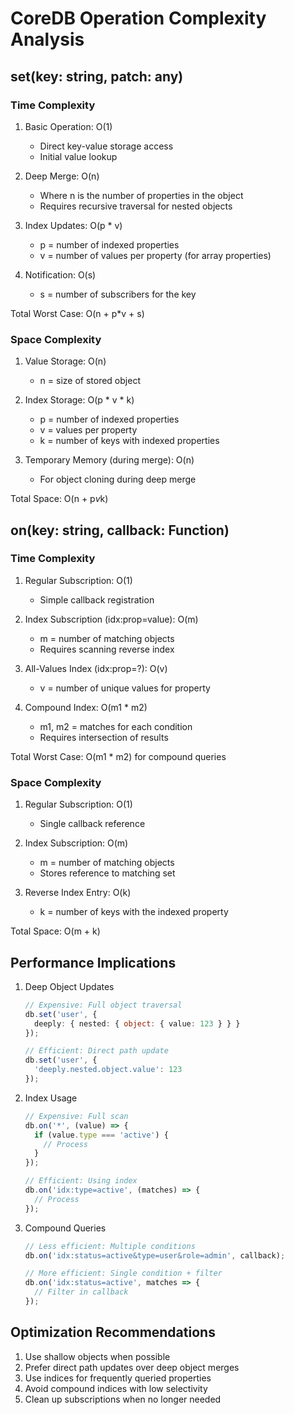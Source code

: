 # CoreDB Operation Complexity Analysis

## set(key: string, patch: any)

### Time Complexity

1. Basic Operation: O(1)
   - Direct key-value storage access
   - Initial value lookup

2. Deep Merge: O(n)
   - Where n is the number of properties in the object
   - Requires recursive traversal for nested objects

3. Index Updates: O(p * v)
   - p = number of indexed properties
   - v = number of values per property (for array properties)
   
4. Notification: O(s)
   - s = number of subscribers for the key

Total Worst Case: O(n + p*v + s)

### Space Complexity

1. Value Storage: O(n)
   - n = size of stored object

2. Index Storage: O(p * v * k)
   - p = number of indexed properties
   - v = values per property
   - k = number of keys with indexed properties

3. Temporary Memory (during merge): O(n)
   - For object cloning during deep merge

Total Space: O(n + p*v*k)

## on(key: string, callback: Function)

### Time Complexity

1. Regular Subscription: O(1)
   - Simple callback registration

2. Index Subscription (idx:prop=value): O(m)
   - m = number of matching objects
   - Requires scanning reverse index

3. All-Values Index (idx:prop=?): O(v)
   - v = number of unique values for property

4. Compound Index: O(m1 * m2)
   - m1, m2 = matches for each condition
   - Requires intersection of results

Total Worst Case: O(m1 * m2) for compound queries

### Space Complexity

1. Regular Subscription: O(1)
   - Single callback reference

2. Index Subscription: O(m)
   - m = number of matching objects
   - Stores reference to matching set

3. Reverse Index Entry: O(k)
   - k = number of keys with the indexed property

Total Space: O(m + k)

## Performance Implications

1. Deep Object Updates
   ```typescript
   // Expensive: Full object traversal
   db.set('user', { 
     deeply: { nested: { object: { value: 123 } } }
   });
   
   // Efficient: Direct path update
   db.set('user', { 
     'deeply.nested.object.value': 123 
   });
   ```

2. Index Usage
   ```typescript
   // Expensive: Full scan
   db.on('*', (value) => {
     if (value.type === 'active') {
       // Process
     }
   });
   
   // Efficient: Using index
   db.on('idx:type=active', (matches) => {
     // Process
   });
   ```

3. Compound Queries
   ```typescript
   // Less efficient: Multiple conditions
   db.on('idx:status=active&type=user&role=admin', callback);
   
   // More efficient: Single condition + filter
   db.on('idx:status=active', matches => {
     // Filter in callback
   });
   ```

## Optimization Recommendations

1. Use shallow objects when possible
2. Prefer direct path updates over deep object merges
3. Use indices for frequently queried properties
4. Avoid compound indices with low selectivity
5. Clean up subscriptions when no longer needed